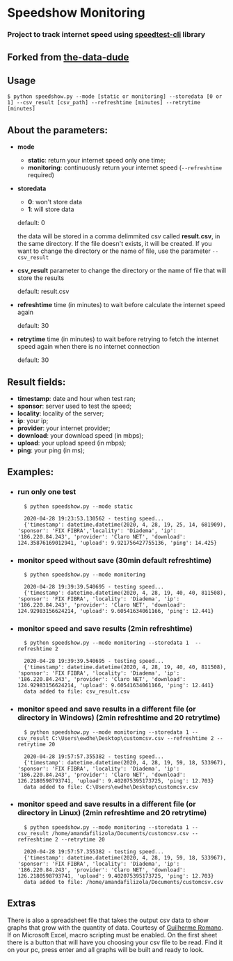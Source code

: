 # Speedshow Monitoring

### Project to track internet speed using [speedtest-cli](https://www.speedtest.net/apps/cli) library

## Forked from [the-data-dude](https://github.com/the-data-dude/portfolio)
## Usage


    $ python speedshow.py --mode [static or monitoring] --storedata [0 or 1] --csv_result [csv_path] --refreshtime [minutes] --retrytime [minutes]

## About the parameters:
 - **mode**
	 - **static**: return your internet speed only one time;
	 - **monitoring**: continuously return your internet speed (`--refreshtime` required)

 - **storedata**
	 - **0**: won't store data
	 - **1**: will store data

	 default: 0

	 the data will be stored in a comma delimmited csv called **result.csv**, in the same directory. If the file doesn't exists, it will be created. If you want to change the directory or the name of file, use the parameter `--csv_result`

- **csv_result**
	parameter to change the directory or the name of file that will store the results

	default: result.csv

- **refreshtime**
	time (in minutes) to wait before calculate the internet speed again

	default: 30

- **retrytime**
	time (in minutes) to wait before retrying to fetch the internet speed again when there is no internet connection

	default: 30

## Result fields:


 - **timestamp**: date and hour when test ran;
 - **sponsor**: server used to test the speed;
 - **locality**: locality of the server;
 - **ip**: your ip;
 - **provider**: your internet provider;
 - **download**: your download speed (in mbps);
 - **upload**: your upload speed (in mbps);
 - **ping**: your ping (in ms);

## Examples:

- ### run only one test

        $ python speedshow.py --mode static

    	2020-04-28 19:23:53.130562 - testing speed...
    	{'timestamp': datetime.datetime(2020, 4, 28, 19, 25, 14, 681909), 'sponsor': 'FIX FIBRA','locality': 'Diadema', 'ip': '186.220.84.243', 'provider': 'Claro NET', 'download': 124.35876169012941, 'upload': 9.921756427755136, 'ping': 14.425}
    ###

- ### monitor speed without save (30min default refreshtime)

    	$ python speedshow.py --mode monitoring

    	2020-04-28 19:39:39.540695 - testing speed...
    	{'timestamp': datetime.datetime(2020, 4, 28, 19, 40, 40, 811508), 'sponsor': 'FIX FIBRA', 'locality': 'Diadema', 'ip': '186.220.84.243', 'provider': 'Claro NET', 'download': 124.92983156624214, 'upload': 9.60541634061166, 'ping': 12.441}
    ###

- ### monitor speed and save results (2min refreshtime)

	    $ python speedshow.py --mode monitoring --storedata 1  --refreshtime 2

	    2020-04-28 19:39:39.540695 - testing speed...
	    {'timestamp': datetime.datetime(2020, 4, 28, 19, 40, 40, 811508), 'sponsor': 'FIX FIBRA', 'locality': 'Diadema', 'ip': '186.220.84.243', 'provider': 'Claro NET', 'download': 124.92983156624214, 'upload': 9.60541634061166, 'ping': 12.441}
		data added to file: csv_result.csv
	###

- ### monitor speed and save results in a different file (or directory in Windows) (2min refreshtime and 20 retrytime)
	    $ python speedshow.py --mode monitoring --storedata 1 --csv_result C:\Users\ewdhe\Desktop\customcsv.csv --refreshtime 2 --retrytime 20

    	2020-04-28 19:57:57.355382 - testing speed...
    	{'timestamp': datetime.datetime(2020, 4, 28, 19, 59, 18, 533967), 'sponsor': 'FIX FIBRA', 'locality': 'Diadema', 'ip': '186.220.84.243', 'provider': 'Claro NET', 'download': 126.2180598793741, 'upload': 9.402075395173725, 'ping': 12.703}
    	data added to file: C:\Users\ewdhe\Desktop\customcsv.csv

- ### monitor speed and save results in a different file (or directory in Linux) (2min refreshtime and 20 retrytime)
	    $ python speedshow.py --mode monitoring --storedata 1 --csv_result /home/amandafilizola/Documents/customcsv.csv --refreshtime 2 --retrytime 20

    	2020-04-28 19:57:57.355382 - testing speed...
    	{'timestamp': datetime.datetime(2020, 4, 28, 19, 59, 18, 533967), 'sponsor': 'FIX FIBRA', 'locality': 'Diadema', 'ip': '186.220.84.243', 'provider': 'Claro NET', 'download': 126.2180598793741, 'upload': 9.402075395173725, 'ping': 12.703}
    	data added to file: /home/amandafilizola/Documents/customcsv.csv

			
## Extras

There is also a spreadsheet file that takes the output csv data to show graphs that grow with the quantity of data. Courtesy of [Guilherme Romano](https://www.linkedin.com/in/guilherme-romano-57aba6145/). If on Microsoft Excel, macro scripting must be enabled. On the first sheet there is a button that will have you choosing your csv file to be read. Find it on your pc, press enter and all graphs will be built and ready to look.